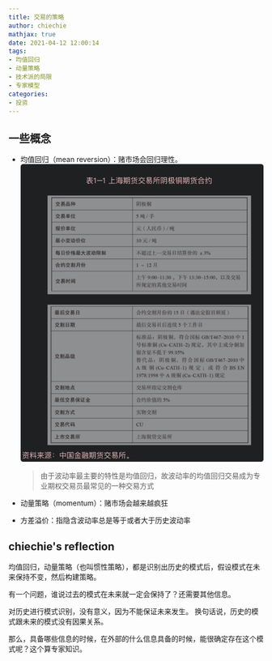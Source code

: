 ```yaml
---
title: 交易的策略
author: chiechie
mathjax: true
date: 2021-04-12 12:00:14
tags:
- 均值回归
- 动量策略
- 技术派的局限
- 专家模型
categories:
- 投资
---
```


## 一些概念

- 均值回归（mean reversion）：赌市场会回归理性。
  ![均值回归](img.png) 

    > 由于波动率最主要的特性是均值回归，故波动率的均值回归交易成为专业期权交易员最常见的一种交易方式
- 动量策略（momentum）：赌市场会越来越疯狂
- 方差溢价：指隐含波动率总是等于或者大于历史波动率


## chiechie's reflection

均值回归，动量策略（也叫惯性策略），都是识别出历史的模式后，假设模式在未来保持不变，然后构建策略。

有一个问题，谁说过去的模式在未来就一定会保持了？还需要其他信息。

对历史进行模式识别，没有意义，因为不能保证未来发生。 换句话说，历史的模式跟未来的模式没有因果关系。 

那么，具备哪些信息的时候，在外部的什么信息具备的时候，能很确定存在这个模式呢？这个算专家知识。
